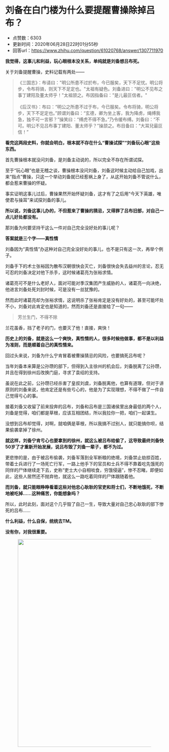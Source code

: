 # 刘备在白门楼为什么要提醒曹操除掉吕布？
- 点赞数：6303
- 更新时间：2020年06月28日22时01分55秒
- 回答url：https://www.zhihu.com/question/61020768/answer/1307711970
<body>
 <p data-pid="CAdLzK5n"><b>我觉得，这事儿和利益，玩心眼根本没关系，单纯就是刘备想吕布死。</b></p>
 <p data-pid="jQhEqrlD">关于刘备提醒曹操，史料记载有两处——</p>
 <blockquote data-pid="ahkdGVSN">
  《三国志》：布请曰："明公所患不过於布，今已服矣，天下不足忧。明公将步，令布将骑，则天下不足定也。"太祖有疑色。刘备进曰："明公不见布之事丁建阳及董太师乎！"太祖颔之。布因指备曰："是儿最叵信者。"
  <br>
  <br>
  《后汉书》：布曰：“明公之所患不过于布，今已服矣。令布将骑，明公将步，天下不足定也。”顾谓刘备曰：“玄德，卿为坐上客，我为降虏，绳缚我急，独不可一言邪？”操笑曰：“缚虎不得不急。”乃令缓布缚。刘备曰：“不可。明公不见吕布事丁建阳、董太师乎？”操颔之。布目备曰：“大耳兒最叵信！”
 </blockquote>
 <p data-pid="v3Kzgk0r"><b>看完这两段史料，你就会明白，根本就不存在什么“曹操试探”“刘备玩心眼”这些东西。</b></p>
 <p data-pid="2wfN4l-o">首先曹操根本就没问刘备，是刘备主动说的，所以完全不存在所谓试探。</p>
 <p data-pid="WP6x5i3M">至于“玩心眼”也是无稽之谈，曹操根本没问刘备，刘备这时候主动给自己加戏，出来“指点”曹操，只这一个举动刘备就已经惹祸上身了，从这开始刘备不管说什么，都会惹来曹操的怀疑。</p>
 <p data-pid="zkvjHt-b">事实证明这事儿过后，曹操果然开始怀疑刘备，这才有了之后用“今天下英雄，唯使君与操耳”来试探刘备的事儿。</p>
 <p data-pid="r1PFAO3k"><b>所以说，刘备这事儿办的，不但惹来了曹操的猜忌，又得罪了吕布旧部，对自己一点儿好处都没有。</b></p>
 <p data-pid="MjCThG-d">那刘备为何要坚持干这么一件对自己完全没好处的事儿呢？</p>
 <p data-pid="W0KLu50j"><b>答案就是三个字——真性情</b></p>
 <p data-pid="71xMUDR8">刘备因为“真性情”办这种对自己完全没好处的事儿，也不是只有这一次，再举个例子。</p>
 <p data-pid="8l4IMArF">刘备手下的术士张裕因为散布汉朝很快会灭亡，刘备很快会失去益州的言论，忍无可忍的刘备决定对他下杀手，这时候诸葛亮为张裕求情。</p>
 <p data-pid="BnKRGGoD">诸葛亮可不是什么老好人，面对可能对季汉集团产生威胁的人，诸葛亮一向决绝，他进言刘备处死刘封时候，可是没有一丝犹豫的。</p>
 <p data-pid="3v2hck65">然而此时诸葛亮却为张裕求情，这说明杀了张裕肯定是没有好处的，甚至可能坏处不小，刘备对此肯定也是知道的，然而刘备还是直接给了一句——</p>
 <blockquote data-pid="3vchkdAh">
  芳兰生门，不得不除
 </blockquote>
 <p data-pid="7JTg3FHb">兰花虽香，挡了老子的门，也要灭了他！直接，爽快！</p>
 <p data-pid="tVQMQdEY"><b>历史上的刘备，就是这么一个爽快，真性情的人，很多时候他做事，都不是以利益为准则，而是顺着自己的真性情来。</b></p>
 <p data-pid="3b6DSWoX">回过头来说，刘备为什么宁肯冒着被曹操猜忌的风险，也要搞死吕布呢？</p>
 <p data-pid="lzD7_lh1">当年刘备本来算是公孙瓒的部下，但得到入主徐州的机会后，刘备脱离了公孙瓒，并且在得到徐州后改换门庭，寻求了袁绍的支持。</p>
 <p data-pid="DhCCrctj">虽说在此之前，公孙瓒已经杀害了皇叔刘虞，刘备脱离他，也算有道理，但对于讲原则的刘备来说，他肯定还是有些亏心的，他是为了实现理想，不得不做了一件自己觉得亏心的事。</p>
 <p data-pid="WNx0_Zs9">接着刘备又收留了前来投奔的吕布，刘备和吕布是三国诸侯里出身最低的两个人，刘备是觉得，咱们都是草根，应该互相团结，所以我拉你一把，咱们一起谋生。</p>
 <p data-pid="Ctkq3Qer">没想到吕布却觉得，对啊，就咱俩是草根，所以我搞不过别人，就只能搞你呗，结果偷袭拿掉了徐州。</p>
 <p data-pid="Q0eqeu-e"><b>就这样，刘备宁肯亏心也要拿到的徐州，就这么被吕布给偷了，这导致最终刘备快50岁了才重新开始发展，说吕布毁了刘备一辈子，都不为过。</b></p>
 <p data-pid="vO5HLNBR">更悲惨的是，由于被吕布偷袭，刘备军落到全军断粮的绝境，刘备禁止劫掠百姓，带着士兵进行了一场死亡行军，一路上他手下的官员和士兵不得不靠着吃先饿死的同伴的尸体继续走下去，史称“吏士大小自相啖食，穷饿侵逼”，惨不忍睹，即便如此，这些人居然还不抛弃他，就这么一路吃着同伴的尸体跟随着他。</p>
 <p data-pid="K6cwItc_"><b>而刘备，就只能眼睁睁看着这些对他忠心耿耿的官吏和将士们，不断地饿死，不断地被吃掉……这种痛苦，你能想象吗？</b></p>
 <p data-pid="b4qAOkW7">所以，此时此刻，面对这个几乎毁了自己一生，导致大量对自己忠心耿耿的部下惨死的吕布……</p>
 <p data-pid="Eate7ro8"><b>什么利益，什么自保，统统去TM。</b></p>
 <p data-pid="OXlUvjhW"><b>没有你，对我很重要。</b></p>
 <figure data-size="normal">
  <img src="https://picx.zhimg.com/50/v2-0b044a12aaa42b7fa585bd328aacdcc9_720w.jpg?source=1940ef5c" data-caption="" data-size="normal" data-rawwidth="660" data-rawheight="286" data-original-token="v2-0b044a12aaa42b7fa585bd328aacdcc9" data-default-watermark-src="https://pic1.zhimg.com/50/v2-32f43e9fa622c0299b76b74185608d4f_720w.jpg?source=1940ef5c" class="origin_image zh-lightbox-thumb" width="660" data-original="https://pic1.zhimg.com/v2-0b044a12aaa42b7fa585bd328aacdcc9_r.jpg?source=1940ef5c">
 </figure>
 <p></p>
</body>